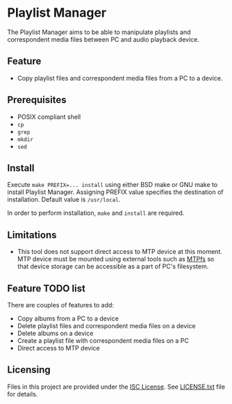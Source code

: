 # Playlist Manager

The Playlist Manager aims to be able to manipulate playlists and
correspondent media files between PC and audio playback device.

## Feature

* Copy playlist files and correspondent media files from a PC to a
  device.

## Prerequisites

* POSIX compliant shell
* `cp`
* `grep`
* `mkdir`
* `sed`

## Install

Execute `make PREFIX=... install` using either BSD make or GNU make to
install Playlist Manager.  Assigning PREFIX value specifies the
destination of installation.  Default value is `/usr/local`.

In order to perform installation, `make` and `install` are required.

## Limitations

* This tool does not support direct access to MTP device at this moment.
  MTP device must be mounted using external tools such as [MTPfs][] so
  that device storage can be accessible as a part of PC's filesystem.

## Feature TODO list

There are couples of features to add:

* Copy albums from a PC to a device
* Delete playlist files and correspondent media files on a device
* Delete albums on a device
* Create a playlist file with correspondent media files on a PC
* Direct access to MTP device

## Licensing

Files in this project are provided under the [ISC License][].
See [LICENSE.txt](LICENSE.txt) file for details.

[ISC License]:
  http://www.isc.org/downloads/software-support-policy/isc-license
[MTPfs]: https://www.adebenham.com/mtpfs/
  "MTPfs - Dual Elephants - Chris Debenhams homepage"
